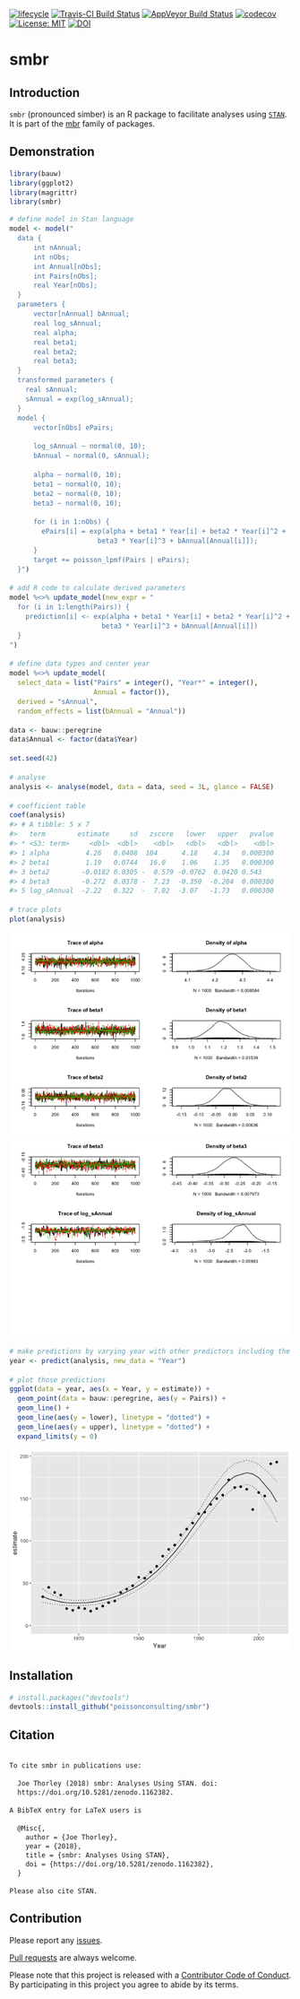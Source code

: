 
<!-- README.md is generated from README.Rmd. Please edit that file -->

[![lifecycle](https://img.shields.io/badge/lifecycle-maturing-blue.svg)](https://www.tidyverse.org/lifecycle/#maturing)
[![Travis-CI Build
Status](https://travis-ci.org/poissonconsulting/smbr.svg?branch=master)](https://travis-ci.org/poissonconsulting/smbr)
[![AppVeyor Build
Status](https://ci.appveyor.com/api/projects/status/github/poissonconsulting/smbr?branch=master&svg=true)](https://ci.appveyor.com/project/poissonconsulting/smbr)
[![codecov](https://codecov.io/gh/poissonconsulting/smbr/branch/master/graph/badge.svg)](https://codecov.io/gh/poissonconsulting/smbr)
[![License:
MIT](https://img.shields.io/badge/License-MIT-green.svg)](https://opensource.org/licenses/MIT)
[![DOI](https://zenodo.org/badge/DOI/10.5281/zenodo.1162382.svg)](https://doi.org/10.5281/zenodo.1162382)

# smbr

## Introduction

`smbr` (pronounced simber) is an R package to facilitate analyses using
[`STAN`](http://mc-stan.org). It is part of the
[mbr](https://github.com/poissonconsulting/mbr) family of packages.

## Demonstration

``` r
library(bauw)
library(ggplot2)
library(magrittr)
library(smbr)
```

``` r
# define model in Stan language
model <- model("
  data {
      int nAnnual;
      int nObs;
      int Annual[nObs];
      int Pairs[nObs];
      real Year[nObs];
  }
  parameters {
      vector[nAnnual] bAnnual;
      real log_sAnnual;
      real alpha;
      real beta1;
      real beta2;
      real beta3;
  }
  transformed parameters {
    real sAnnual;
    sAnnual = exp(log_sAnnual);
  }
  model {
      vector[nObs] ePairs;
    
      log_sAnnual ~ normal(0, 10);
      bAnnual ~ normal(0, sAnnual);

      alpha ~ normal(0, 10);
      beta1 ~ normal(0, 10);
      beta2 ~ normal(0, 10);
      beta3 ~ normal(0, 10);

      for (i in 1:nObs) {
        ePairs[i] = exp(alpha + beta1 * Year[i] + beta2 * Year[i]^2 + 
                      beta3 * Year[i]^3 + bAnnual[Annual[i]]);
      }
      target += poisson_lpmf(Pairs | ePairs);
  }")

# add R code to calculate derived parameters
model %<>% update_model(new_expr = "
  for (i in 1:length(Pairs)) {
    prediction[i] <- exp(alpha + beta1 * Year[i] + beta2 * Year[i]^2 + 
                       beta3 * Year[i]^3 + bAnnual[Annual[i]])
  }
")

# define data types and center year
model %<>% update_model(
  select_data = list("Pairs" = integer(), "Year*" = integer(), 
                     Annual = factor()),
  derived = "sAnnual",
  random_effects = list(bAnnual = "Annual"))

data <- bauw::peregrine
data$Annual <- factor(data$Year)

set.seed(42)

# analyse
analysis <- analyse(model, data = data, seed = 3L, glance = FALSE)

# coefficient table
coef(analysis)
#> # A tibble: 5 x 7
#>   term        estimate     sd   zscore   lower   upper   pvalue
#> * <S3: term>     <dbl>  <dbl>    <dbl>   <dbl>   <dbl>    <dbl>
#> 1 alpha         4.26   0.0408  104      4.18    4.34   0.000300
#> 2 beta1         1.19   0.0744   16.0    1.06    1.35   0.000300
#> 3 beta2        -0.0182 0.0305 -  0.579 -0.0762  0.0420 0.543   
#> 4 beta3        -0.272  0.0378 -  7.23  -0.350  -0.204  0.000300
#> 5 log_sAnnual  -2.22   0.322  -  7.02  -3.07   -1.73   0.000300

# trace plots
plot(analysis)
```

![](tools/README-unnamed-chunk-3-1.png)<!-- -->![](tools/README-unnamed-chunk-3-2.png)<!-- -->

``` r
# make predictions by varying year with other predictors including the random effect of Annual held constant
year <- predict(analysis, new_data = "Year")

# plot those predictions
ggplot(data = year, aes(x = Year, y = estimate)) +
  geom_point(data = bauw::peregrine, aes(y = Pairs)) +
  geom_line() +
  geom_line(aes(y = lower), linetype = "dotted") +
  geom_line(aes(y = upper), linetype = "dotted") +
  expand_limits(y = 0)
```

![](tools/README-unnamed-chunk-4-1.png)<!-- -->

## Installation

``` r
# install.packages("devtools")
devtools::install_github("poissonconsulting/smbr")
```

## Citation

``` 

To cite smbr in publications use:

  Joe Thorley (2018) smbr: Analyses Using STAN. doi:
  https://doi.org/10.5281/zenodo.1162382.

A BibTeX entry for LaTeX users is

  @Misc{,
    author = {Joe Thorley},
    year = {2018},
    title = {smbr: Analyses Using STAN},
    doi = {https://doi.org/10.5281/zenodo.1162382},
  }

Please also cite STAN.
```

## Contribution

Please report any
[issues](https://github.com/poissonconsulting/smbr/issues).

[Pull requests](https://github.com/poissonconsulting/smbr/pulls) are
always welcome.

Please note that this project is released with a [Contributor Code of
Conduct](CONDUCT.md). By participating in this project you agree to
abide by its terms.
